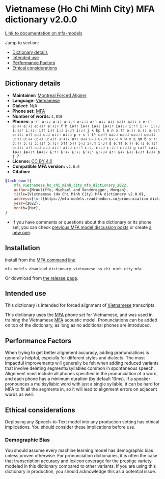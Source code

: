 
# Vietnamese (Ho Chi Minh City) MFA dictionary v2.0.0

[Link to documentation on mfa-models](https://mfa-models.readthedocs.io/en/main/dictionary/vietnamese_ho_chi_minh_city_mfa.html)

Jump to section:

- [Dictionary details](#dictionary-details)
- [Intended use](#intended-use)
- [Performance Factors](#performance-factors)
- [Ethical considerations](#ethical-considerations)

## Dictionary details

- **Maintainer:** [Montreal Forced Aligner](https://montreal-forced-aligner.readthedocs.io/)
- **Language:** [Vietnamese](https://en.wikipedia.org/wiki/Vietnamese_language)
- **Dialect:** N/A
- **Phone set:** [MFA](https://mfa-models.readthedocs.io/en/refactor/mfa_phone_set.html#vietnamese)
- **Number of words:** `4,810`
- **Phones:** `aː˦˥ aː˨˨ aː˨˩ aː˨˩˦ aː˨˩˨ a˦˥ a˨˨ a˨˩ a˨˩˦ a˨˩˨ c eː˦˥ eː˨˨ eː˨˩ eː˨˩˦ eː˨˩˨ f h iə˦˥ iə˨˨ iə˨˩ iə˨˩˦ iə˨˩˨ iː˦˥ iː˨˨ iː˨˩ iː˨˩˦ iː˨˩˨ i˦˥ i˨˨ i˨˩ i˨˩˦ i˨˩˨ j k kp l m n oː˦˥ oː˨˨ oː˨˩ oː˨˩˦ oː˨˩˨ o˦˥ o˨˨ o˨˩ o˨˩˦ o˨˩˨ p r s t tʰ uə˦˥ uə˨˨ uə˨˩ uə˨˩˦ uə˨˩˨ uː˦˥ uː˨˨ uː˨˩ uː˨˩˦ uː˨˩˨ u˦˥ u˨˨ u˨˩ u˨˩˦ u˨˩˨ v w x ŋ ŋm ɓ ɔː˦˥ ɔː˨˨ ɔː˨˩ ɔː˨˩˦ ɔː˨˩˨ ɔ˦˥ ɔ˨˨ ɔ˨˩ ɔ˨˩˦ ɔ˨˩˨ ɗ əː˦˥ əː˨˨ əː˨˩ əː˨˩˦ əː˨˩˨ ə˦˥ ə˨˨ ə˨˩ ə˨˩˦ ə˨˩˨ ɛː˦˥ ɛː˨˨ ɛː˨˩ ɛː˨˩˦ ɛː˨˩˨ ɡ ɨə˦˥ ɨə˨˨ ɨə˨˩ ɨə˨˩˦ ɨə˨˩˨ ɨː˦˥ ɨː˨˨ ɨː˨˩ ɨː˨˩˦ ɨː˨˩˨ ɨ˦˥ ɨ˨˨ ɨ˨˩ ɨ˨˩˦ ɨ˨˩˨ ɲ ʈ ʔ`
- **License:** [CC BY 4.0](https://github.com/MontrealCorpusTools/mfa-models/tree/main/dictionary/vietnamese/ho_chi_minh_city_mfa/v2.0.0/LICENSE)
- **Compatible MFA version:** `v2.0.0`
- **Citation:**

```bibtex
@techreport{
	mfa_vietnamese_ho_chi_minh_city_mfa_dictionary_2022,
	author={McAuliffe, Michael and Sonderegger, Morgan},
	title={Vietnamese (Ho Chi Minh City) MFA dictionary v2.0.0},
	address={\url{https://mfa-models.readthedocs.io/pronunciation dictionary/Vietnamese/Vietnamese (Ho Chi Minh City) MFA dictionary v2_0_0.html}},
	year={2022},
	month={Mar},
}
```

- If you have comments or questions about this dictionary or its phone set, you can check [previous MFA model discussion posts](https://github.com/MontrealCorpusTools/mfa-models/discussions?discussions_q=Vietnamese+Ho+Chi+Minh+City+MFA+dictionary+v2.0.0) or create [a new one](https://github.com/MontrealCorpusTools/mfa-models/discussions/new).

## Installation

Install from the [MFA command line](https://montreal-forced-aligner.readthedocs.io/en/latest/user_guide/models/index.html):

```
mfa models download dictionary vietnamese_ho_chi_minh_city_mfa
```

Or download from [the release page](https://github.com/MontrealCorpusTools/mfa-models/releases/tag/dictionary-vietnamese_ho_chi_minh_city_mfa-v2.0.0).

## Intended use

This dictionary is intended for forced alignment of [Vietnamese](https://en.wikipedia.org/wiki/Vietnamese_language) transcripts.

This dictionary uses the [MFA](https://mfa-models.readthedocs.io/en/refactor/mfa_phone_set.html#vietnamese) phone set for Vietnamese, and was used in training the Vietnamese [MFA](https://mfa-models.readthedocs.io/en/refactor/mfa_phone_set.html#vietnamese) acoustic model.
Pronunciations can be added on top of the dictionary, as long as no additional phones are introduced.

## Performance Factors

When trying to get better alignment accuracy, adding pronunciations is generally helpful, espcially for different styles and dialects.
The most impactful improvements will generally be felt when adding reduced variants that
involve deleting segments/syllables common in spontaneous speech.  Alignment must include all phones specified in the pronunciation of a word, and each phone has
a minimum duration (by default 10ms). If a speaker pronounces a multisyllabic word with just a single syllable, it can be hard for MFA to fit all the segments in,
so it will lead to alignment errors on adjacent words as well.

## Ethical considerations

Deploying any Speech-to-Text model into any production setting has ethical implications. You should consider these implications before use.

### Demographic Bias

You should assume every machine learning model has demographic bias unless proven otherwise.
For pronunciation dictionaries, it is often the case that transcription accuracy and lexicon coverage for the prestige variety modeled in this dictionary compared to other variants.
If you are using this dictionary in production, you should acknowledge this as a potential issue.
